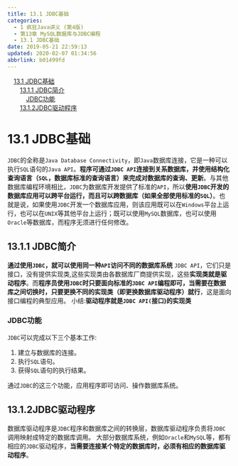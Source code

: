 ```yaml
---
title: 13.1 JDBC基础
categories: 
  - 1 疯狂Java讲义 (第4版)
  - 第13章 MySQL数据库与JDBC编程
  - 13.1 JDBC基础
date: 2019-05-21 22:59:13
updated: 2020-02-07 01:34:56
abbrlink: b01499fd
---
```

<div id='my_toc'><a href="/JavaReadingNotes/b01499fd/#13-1-JDBC基础" class="header_1">13.1 JDBC基础</a>&nbsp;<br><a href="/JavaReadingNotes/b01499fd/#13-1-1-JDBC简介" class="header_2">13.1.1 JDBC简介</a>&nbsp;<br><a href="/JavaReadingNotes/b01499fd/#JDBC功能" class="header_3">JDBC功能</a>&nbsp;<br><a href="/JavaReadingNotes/b01499fd/#13-1-2JDBC驱动程序" class="header_2">13.1.2JDBC驱动程序</a>&nbsp;<br></div>
<style>.header_1{margin-left: 1em;}.header_2{margin-left: 2em;}.header_3{margin-left: 3em;}.header_4{margin-left: 4em;}.header_5{margin-left: 5em;}.header_6{margin-left: 6em;}</style>
<!--more-->
<script>if (navigator.platform.search('arm')==-1){document.getElementById('my_toc').style.display = 'none';}var e,p = document.getElementsByTagName('p');while (p.length>0) {e = p[0];e.parentElement.removeChild(e);}</script>

<!--end-->
# 13.1 JDBC基础 #
`JDBC`的全称是`Java Database Connectivity`，即`Java`数据库连接，它是一种可以执行`SQL`语句的`Java API`。**程序可通过`JDBC API`连接到关系数据库，并使用结构化查询语言（`SQL`，数据库标准的查询语言）来完成对数据库的查询、更新**。与其他数据库编程环境相比，`JDBC`为数据库开发提供了标准的`API`，所以**使用`JDBC`开发的数据库应用可以跨平台运行，而且可以跨数据库（如果全部使用标准的`SQL`）**。也就是说，如果使用`JDBC`开发一个数据库应用，则该应用既可以在`Windows`平台上运行，也可以在`UNIX`等其他平台上运行；既可以使用`MySQL`数据库，也可以使用`Oracle`等数据库，而程序无须进行任何修改。
## 13.1.1 JDBC简介 ##
**通过使用`JDBC`，就可以使用同一种`API`访问不同的数据库系统**
`JDBC API`，它们只是接口，没有提供实现类,这些实现类由各数据库厂商提供实现，这些**实现类就是驱动程序**。而**程序员使用`JDBC`时只要面向标准的`JDBC API`编程即可，当需要在数据库之间切换时，只要更换不同的实现类（即更换数据库驱动程序）就行**，这是面向接口编程的典型应用。
小结:**驱动程序就是`JDBC API(`接口)的实现类**
### JDBC功能 ###
`JDBC`可以完成以下三个基本工作:
1. 建立与数据库的连接。
2. 执行`SQL`语句。
3. 获得`SQL`语句的执行结果。

通过`JDBC`的这三个功能，应用程序即可访问、操作数据库系统。
## 13.1.2JDBC驱动程序 ##
数据库驱动程序是`JDBC`程序和数据库之间的转换层，数据库驱动程序负责将`JDBC`调用映射成特定的数据库调用。
大部分数据库系统，例如`Oracle`和`MySQL`等，都有相应的`JDBC`驱动程序，**当需要连接某个特定的数据库时，必须有相应的数据库驱动程序**。

